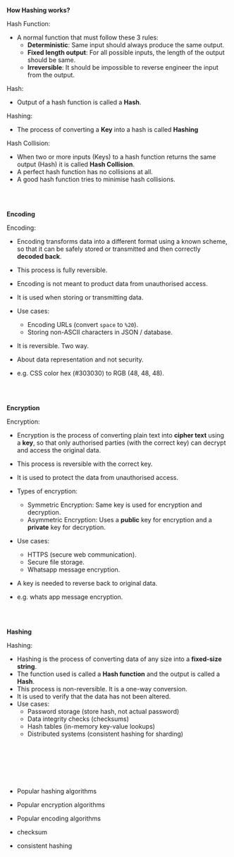 **How Hashing works?**

Hash Function:
- A normal function that must follow these 3 rules:
    - **Deterministic**: Same input should always produce the same output.
    - **Fixed length output**: For all possible inputs, the length of the output should be same.
    - **Irreversible**: It should be impossible to reverse engineer the input from the output.

Hash:
- Output of a hash function is called a **Hash**.

Hashing:
- The process of converting a **Key** into a hash is called **Hashing** 

Hash Collision:
- When two or more inputs (Keys) to a hash function returns the same output (Hash) it is called **Hash Collision**.
- A perfect hash function has no collisions at all.
- A good hash function tries to minimise hash collisions.

<br>
<br>

**Encoding**

Encoding:
- Encoding transforms data into a different format using a known scheme, so that it can be safely stored or transmitted and then correctly **decoded back**.
- This process is fully reversible.
- Encoding is not meant to product data from unauthorised access.
- It is used when storing or transmitting data.
- Use cases:
    - Encoding URLs (convert `space` to `%20`).
    - Storing non-ASCII characters in JSON / database.

- It is reversible. Two way.
- About data representation and not security.
- e.g. CSS color hex (#303030) to RGB (48, 48, 48).

<br>
<br>

**Encryption**

Encryption:
- Encryption is the process of converting plain text into **cipher text** using a **key**, so that only authorised parties (with the correct key) can decrypt and access the original data.
- This process is reversible with the correct key.
- It is used to protect the data from unauthorised access.
- Types of encryption:
    - Symmetric Encryption: Same key is used for encryption and decryption.
    - Asymmetric Encryption: Uses a **public** key for encryption and a **private** key for decryption.
- Use cases:
    - HTTPS (secure web communication).
    - Secure file storage.
    - Whatsapp message encryption.

- A key is needed to reverse back to original data.
- e.g. whats app message encryption.

<br>
<br>

**Hashing**

Hashing:
- Hashing is the process of converting data of any size into a **fixed-size string**.
- The function used is called a **Hash function** and the output is called a **Hash**.
- This process is non-reversible. It is a one-way conversion.
- It is used to verify that the data has not been altered.
- Use cases:
    - Password storage (store hash, not actual password)
    - Data integrity checks (checksums)
    - Hash tables (in-memory key-value lookups)
    - Distributed systems (consistent hashing for sharding)

<br>
<br>
<br>
<br>
<br>

- Popular hashing algorithms
- Popular encryption algorithms
- Popular encoding algorithms
- checksum

- consistent hashing
